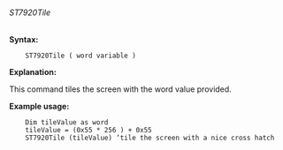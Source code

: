 <div class="section">

<div class="titlepage">

<div>

<div>

###### <span id="st7920tile"></span>ST7920Tile

</div>

</div>

</div>

<span class="strong">**Syntax:**</span>

``` screen
    ST7920Tile ( word variable )
```

<span class="strong">**Explanation:**</span>

This command tiles the screen with the word value provided.

<span class="strong">**Example usage:**</span>

``` screen
    Dim tileValue as word
    tileValue = (0x55 * 256 ) + 0x55
    ST7920Tile (tileValue) ‘tile the screen with a nice cross hatch
```

</div>
